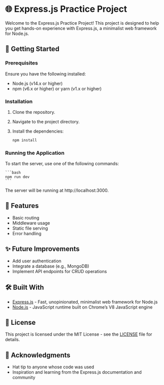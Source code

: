 # 🌐 Express.js Practice Project

Welcome to the Express.js Practice Project! This project is designed to help you get hands-on experience with Express.js, a minimalist web framework for Node.js.

## 🚀 Getting Started

### Prerequisites

Ensure you have the following installed:

- Node.js (v14.x or higher)
- npm (v6.x or higher) or yarn (v1.x or higher)

### Installation

1. Clone the repository.

2. Navigate to the project directory.

3. Install the dependencies:

   ```bash
   npm install
   ```

### Running the Application

To start the server, use one of the following commands:

    ```bash
    npm run dev
    ```

The server will be running at http://localhost:3000.

## 🔧 Features

- Basic routing
- Middleware usage
- Static file serving
- Error handling

## ✨ Future Improvements

- Add user authentication
- Integrate a database (e.g., MongoDB)
- Implement API endpoints for CRUD operations

## 🛠️ Built With

- [Express.js](https://expressjs.com/) - Fast, unopinionated, minimalist web framework for Node.js
- [Node.js](https://nodejs.org/) - JavaScript runtime built on Chrome’s V8 JavaScript engine

## 📄 License

This project is licensed under the MIT License - see the [LICENSE](LICENSE) file for details.

## 🙏 Acknowledgments

- Hat tip to anyone whose code was used
- Inspiration and learning from the Express.js documentation and community

